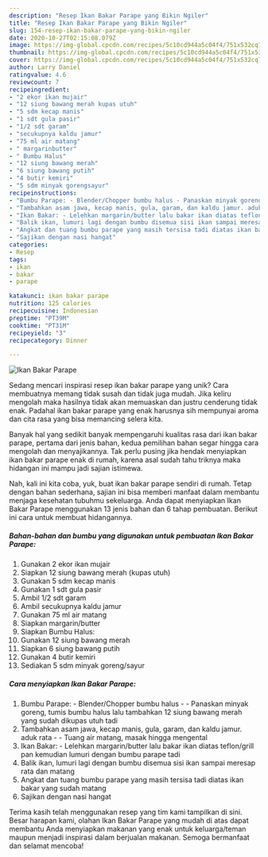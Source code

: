 ```yaml
---
description: "Resep Ikan Bakar Parape yang Bikin Ngiler"
title: "Resep Ikan Bakar Parape yang Bikin Ngiler"
slug: 154-resep-ikan-bakar-parape-yang-bikin-ngiler
date: 2020-10-27T02:15:08.079Z
image: https://img-global.cpcdn.com/recipes/5c10cd944a5c04f4/751x532cq70/ikan-bakar-parape-foto-resep-utama.jpg
thumbnail: https://img-global.cpcdn.com/recipes/5c10cd944a5c04f4/751x532cq70/ikan-bakar-parape-foto-resep-utama.jpg
cover: https://img-global.cpcdn.com/recipes/5c10cd944a5c04f4/751x532cq70/ikan-bakar-parape-foto-resep-utama.jpg
author: Larry Daniel
ratingvalue: 4.6
reviewcount: 7
recipeingredient:
- "2 ekor ikan mujair"
- "12 siung bawang merah kupas utuh"
- "5 sdm kecap manis"
- "1 sdt gula pasir"
- "1/2 sdt garam"
- "secukupnya kaldu jamur"
- "75 ml air matang"
- " margarinbutter"
- " Bumbu Halus"
- "12 siung bawang merah"
- "6 siung bawang putih"
- "4 butir kemiri"
- "5 sdm minyak gorengsayur"
recipeinstructions:
- "Bumbu Parape: - Blender/Chopper bumbu halus - Panaskan minyak goreng, tumis bumbu halus lalu tambahkan 12 siung bawang merah yang sudah dikupas utuh tadi"
- "Tambahkan asam jawa, kecap manis, gula, garam, dan kaldu jamur. aduk rata - Tuang air matang, masak hingga mengental"
- "Ikan Bakar: - Lelehkan margarin/butter lalu bakar ikan diatas teflon/grill pan kemudian lumuri dengan bumbu parape tadi"
- "Balik ikan, lumuri lagi dengan bumbu disemua sisi ikan sampai meresap rata dan matang"
- "Angkat dan tuang bumbu parape yang masih tersisa tadi diatas ikan bakar yang sudah matang"
- "Sajikan dengan nasi hangat"
categories:
- Resep
tags:
- ikan
- bakar
- parape

katakunci: ikan bakar parape 
nutrition: 125 calories
recipecuisine: Indonesian
preptime: "PT39M"
cooktime: "PT31M"
recipeyield: "3"
recipecategory: Dinner

---
```



![Ikan Bakar Parape](https://img-global.cpcdn.com/recipes/5c10cd944a5c04f4/751x532cq70/ikan-bakar-parape-foto-resep-utama.jpg)

Sedang mencari inspirasi resep ikan bakar parape yang unik? Cara membuatnya memang tidak susah dan tidak juga mudah. Jika keliru mengolah maka hasilnya tidak akan memuaskan dan justru cenderung tidak enak. Padahal ikan bakar parape yang enak harusnya sih mempunyai aroma dan cita rasa yang bisa memancing selera kita.



Banyak hal yang sedikit banyak mempengaruhi kualitas rasa dari ikan bakar parape, pertama dari jenis bahan, kedua pemilihan bahan segar hingga cara mengolah dan menyajikannya. Tak perlu pusing jika hendak menyiapkan ikan bakar parape enak di rumah, karena asal sudah tahu triknya maka hidangan ini mampu jadi sajian istimewa.


Nah, kali ini kita coba, yuk, buat ikan bakar parape sendiri di rumah. Tetap dengan bahan sederhana, sajian ini bisa memberi manfaat dalam membantu menjaga kesehatan tubuhmu sekeluarga. Anda dapat menyiapkan Ikan Bakar Parape menggunakan 13 jenis bahan dan 6 tahap pembuatan. Berikut ini cara untuk membuat hidangannya.

<!--inarticleads1-->

##### Bahan-bahan dan bumbu yang digunakan untuk pembuatan Ikan Bakar Parape:

1. Gunakan 2 ekor ikan mujair
1. Siapkan 12 siung bawang merah (kupas utuh)
1. Gunakan 5 sdm kecap manis
1. Gunakan 1 sdt gula pasir
1. Ambil 1/2 sdt garam
1. Ambil secukupnya kaldu jamur
1. Gunakan 75 ml air matang
1. Siapkan  margarin/butter
1. Siapkan  Bumbu Halus:
1. Gunakan 12 siung bawang merah
1. Siapkan 6 siung bawang putih
1. Gunakan 4 butir kemiri
1. Sediakan 5 sdm minyak goreng/sayur




<!--inarticleads2-->

##### Cara menyiapkan Ikan Bakar Parape:

1. Bumbu Parape: - Blender/Chopper bumbu halus - - Panaskan minyak goreng, tumis bumbu halus lalu tambahkan 12 siung bawang merah yang sudah dikupas utuh tadi
1. Tambahkan asam jawa, kecap manis, gula, garam, dan kaldu jamur. aduk rata - - Tuang air matang, masak hingga mengental
1. Ikan Bakar: - Lelehkan margarin/butter lalu bakar ikan diatas teflon/grill pan kemudian lumuri dengan bumbu parape tadi
1. Balik ikan, lumuri lagi dengan bumbu disemua sisi ikan sampai meresap rata dan matang
1. Angkat dan tuang bumbu parape yang masih tersisa tadi diatas ikan bakar yang sudah matang
1. Sajikan dengan nasi hangat




Terima kasih telah menggunakan resep yang tim kami tampilkan di sini. Besar harapan kami, olahan Ikan Bakar Parape yang mudah di atas dapat membantu Anda menyiapkan makanan yang enak untuk keluarga/teman maupun menjadi inspirasi dalam berjualan makanan. Semoga bermanfaat dan selamat mencoba!
